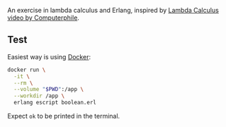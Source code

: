 An exercise in lambda calculus and Erlang, inspired by [Lambda Calculus video by Computerphile](https://youtu.be/eis11j_iGMs).

## Test

Easiest way is using [Docker](https://www.docker.com/):

```sh
docker run \
  -it \
  --rm \
  --volume "$PWD":/app \
  --workdir /app \
  erlang escript boolean.erl
```

Expect `ok` to be printed in the terminal.
